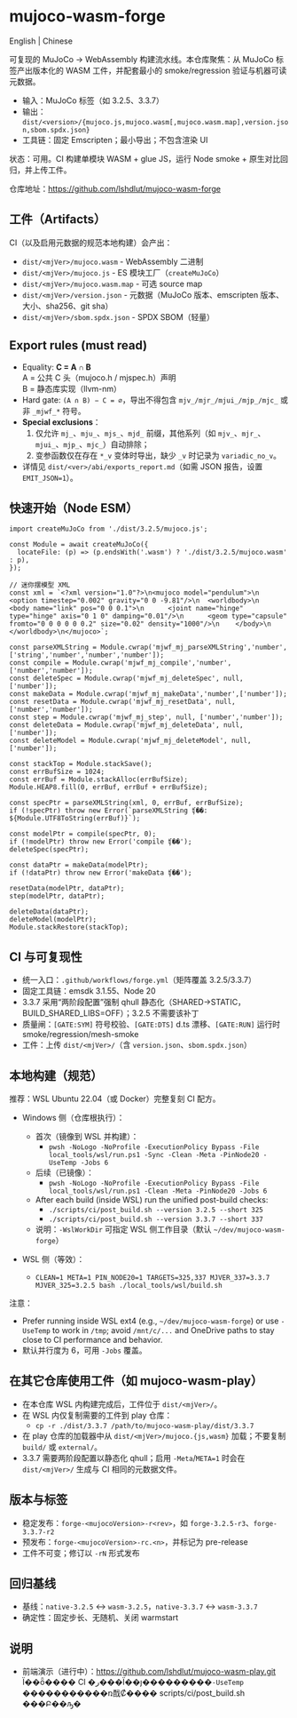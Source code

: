 # mujoco-wasm-forge

English | Chinese

可复现的 MuJoCo → WebAssembly 构建流水线。本仓库聚焦：从 MuJoCo 标签产出版本化的 WASM 工件，并配套最小的 smoke/regression 验证与机器可读元数据。

- 输入：MuJoCo 标签（如 3.2.5、3.3.7）
- 输出：`dist/<version>/{mujoco.js,mujoco.wasm[,mujoco.wasm.map],version.json,sbom.spdx.json}`
- 工具链：固定 Emscripten；最小导出；不包含渲染 UI

状态：可用。CI 构建单模块 WASM + glue JS，运行 Node smoke + 原生对比回归，并上传工件。

仓库地址：https://github.com/lshdlut/mujoco-wasm-forge

## 工件（Artifacts）

CI（以及启用元数据的规范本地构建）会产出：

- `dist/<mjVer>/mujoco.wasm` - WebAssembly 二进制
- `dist/<mjVer>/mujoco.js` - ES 模块工厂（`createMuJoCo`）
- `dist/<mjVer>/mujoco.wasm.map` - 可选 source map
- `dist/<mjVer>/version.json` - 元数据（MuJoCo 版本、emscripten 版本、大小、sha256、git sha）
- `dist/<mjVer>/sbom.spdx.json` - SPDX SBOM（轻量）
## Export rules (must read)

- Equality: **C = A ∩ B**  
  A = 公共 C 头（mujoco.h / mjspec.h）声明  
  B = 静态库实现（llvm-nm）
- Hard gate: `(A ∩ B) − C = ∅`，导出不得包含 `mjv_/mjr_/mjui_/mjp_/mjc_` 或非 `_mjwf_*` 符号。
- **Special exclusions**：
  1) 仅允许 `mj_`、`mju_`、`mjs_`、`mjd_` 前缀，其他系列（如 `mjv_`、`mjr_`、`mjui_`、`mjp_`、`mjc_`）自动排除；
  2) 变参函数仅在存在 `*_v` 变体时导出，缺少 `_v` 时记录为 `variadic_no_v`。
- 详情见 `dist/<ver>/abi/exports_report.md`（如需 JSON 报告，设置 `EMIT_JSON=1`）。


## 快速开始（Node ESM）

```
import createMuJoCo from './dist/3.2.5/mujoco.js';

const Module = await createMuJoCo({
  locateFile: (p) => (p.endsWith('.wasm') ? './dist/3.2.5/mujoco.wasm' : p),
});

// 迷你摆模型 XML
const xml = `<?xml version="1.0"?>\n<mujoco model="pendulum">\n  <option timestep="0.002" gravity="0 0 -9.81"/>\n  <worldbody>\n    <body name="link" pos="0 0 0.1">\n      <joint name="hinge" type="hinge" axis="0 1 0" damping="0.01"/>\n      <geom type="capsule" fromto="0 0 0 0 0 0.2" size="0.02" density="1000"/>\n    </body>\n  </worldbody>\n</mujoco>`;

const parseXMLString = Module.cwrap('mjwf_mj_parseXMLString','number',['string','number','number','number']);
const compile = Module.cwrap('mjwf_mj_compile','number',['number','number']);
const deleteSpec = Module.cwrap('mjwf_mj_deleteSpec', null, ['number']);
const makeData = Module.cwrap('mjwf_mj_makeData','number',['number']);
const resetData = Module.cwrap('mjwf_mj_resetData', null, ['number','number']);
const step = Module.cwrap('mjwf_mj_step', null, ['number','number']);
const deleteData = Module.cwrap('mjwf_mj_deleteData', null, ['number']);
const deleteModel = Module.cwrap('mjwf_mj_deleteModel', null, ['number']);

const stackTop = Module.stackSave();
const errBufSize = 1024;
const errBuf = Module.stackAlloc(errBufSize);
Module.HEAP8.fill(0, errBuf, errBuf + errBufSize);

const specPtr = parseXMLString(xml, 0, errBuf, errBufSize);
if (!specPtr) throw new Error(`parseXMLString ʧ��: ${Module.UTF8ToString(errBuf)}`);

const modelPtr = compile(specPtr, 0);
if (!modelPtr) throw new Error('compile ʧ��');
deleteSpec(specPtr);

const dataPtr = makeData(modelPtr);
if (!dataPtr) throw new Error('makeData ʧ��');

resetData(modelPtr, dataPtr);
step(modelPtr, dataPtr);

deleteData(dataPtr);
deleteModel(modelPtr);
Module.stackRestore(stackTop);
```

## CI 与可复现性

- 统一入口：`.github/workflows/forge.yml`（矩阵覆盖 3.2.5/3.3.7）
- 固定工具链：emsdk 3.1.55、Node 20
- 3.3.7 采用“两阶段配置”强制 qhull 静态化（SHARED->STATIC，BUILD_SHARED_LIBS=OFF）；3.2.5 不需要该补丁
- 质量闸：`[GATE:SYM]` 符号校验、`[GATE:DTS]` d.ts 漂移、`[GATE:RUN]` 运行时 smoke/regression/mesh-smoke
- 工件：上传 `dist/<mjVer>/`（含 `version.json`、`sbom.spdx.json`）

## 本地构建（规范）

推荐：WSL Ubuntu 22.04（或 Docker）完整复刻 CI 配方。

- Windows 侧（仓库根执行）：
  - 首次（镜像到 WSL 并构建）：
    - `pwsh -NoLogo -NoProfile -ExecutionPolicy Bypass -File local_tools/wsl/run.ps1 -Sync -Clean -Meta -PinNode20 -UseTemp -Jobs 6`
  - 后续（已镜像）：
    - `pwsh -NoLogo -NoProfile -ExecutionPolicy Bypass -File local_tools/wsl/run.ps1 -Clean -Meta -PinNode20 -Jobs 6`
  - After each build (inside WSL) run the unified post-build checks:
    - `./scripts/ci/post_build.sh --version 3.2.5 --short 325`
    - `./scripts/ci/post_build.sh --version 3.3.7 --short 337`
  - 说明：`-WslWorkDir` 可指定 WSL 侧工作目录（默认 `~/dev/mujoco-wasm-forge`）

- WSL 侧（等效）：
  - `CLEAN=1 META=1 PIN_NODE20=1 TARGETS=325,337 MJVER_337=3.3.7 MJVER_325=3.2.5 bash ./local_tools/wsl/build.sh`

注意：
- Prefer running inside WSL ext4 (e.g., `~/dev/mujoco-wasm-forge`) or use `-UseTemp` to work in `/tmp`; avoid `/mnt/c/...` and OneDrive paths to stay close to CI performance and behavior.
- 默认并行度为 6，可用 `-Jobs` 覆盖。

## 在其它仓库使用工件（如 mujoco-wasm-play）

- 在本仓库 WSL 内构建完成后，工件位于 `dist/<mjVer>/`。
- 在 WSL 内仅复制需要的工件到 play 仓库：
  - `cp -r ./dist/3.3.7 /path/to/mujoco-wasm-play/dist/3.3.7`
- 在 play 仓库的加载器中从 `dist/<mjVer>/mujoco.{js,wasm}` 加载；不要复制 `build/` 或 `external/`。
- 3.3.7 需要两阶段配置以静态化 qhull；启用 `-Meta`/`META=1` 时会在 `dist/<mjVer>/` 生成与 CI 相同的元数据文件。

## 版本与标签

- 稳定发布：`forge-<mujocoVersion>-r<rev>`，如 `forge-3.2.5-r3`、`forge-3.3.7-r2`
- 预发布：`forge-<mujocoVersion>-rc.<n>`，并标记为 pre-release
- 工件不可变；修订以 `-rN` 形式发布

## 回归基线

- 基线：`native-3.2.5` ↔ `wasm-3.2.5`，`native-3.3.7` ↔ `wasm-3.3.7`
- 确定性：固定步长、无随机、关闭 warmstart

## 说明

- 前端演示（进行中）：https://github.com/lshdlut/mujoco-wasm-play.git Ϊ��ȫ���� CI �ر���Ϊ��ȷ���������`-UseTemp` �����������ռ䣬Ȼ���� scripts/ci/post_build.sh ���Բ��ԡ�
